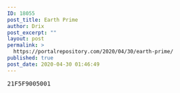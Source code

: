 ```yaml
---
ID: 18055
post_title: Earth Prime
author: Drix
post_excerpt: ""
layout: post
permalink: >
  https://portalrepository.com/2020/04/30/earth-prime/
published: true
post_date: 2020-04-30 01:46:49
---
```

<pre>21F5F9005001</pre>